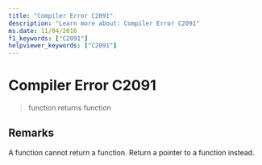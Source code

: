 ```yaml
---
title: "Compiler Error C2091"
description: "Learn more about: Compiler Error C2091"
ms.date: 11/04/2016
f1_keywords: ["C2091"]
helpviewer_keywords: ["C2091"]
---
```

# Compiler Error C2091

> function returns function

## Remarks

A function cannot return a function. Return a pointer to a function instead.
